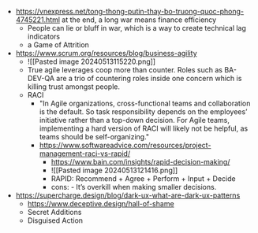 - https://vnexpress.net/tong-thong-putin-thay-bo-truong-quoc-phong-4745221.html at the end, a long war means finance efficiency
	- People can lie or bluff in war, which is a way to create technical lag indicators
	- a Game of Attrition 
- https://www.scrum.org/resources/blog/business-agility
	- ![[Pasted image 20240513115220.png]]
	- True agile leverages coop more than counter. Roles such as BA-DEV-QA are a trio of countering roles inside one concern which is killing trust amongst people.
	- RACI
		- "In Agile organizations, cross-functional teams and collaboration is the default. So task responsibility depends on the employees’ initiative rather than a top-down decision. For Agile teams, implementing a hard version of RACI will likely not be helpful, as teams should be self-organizing."
		- https://www.softwareadvice.com/resources/project-management-raci-vs-rapid/
			- https://www.bain.com/insights/rapid-decision-making/
			- ![[Pasted image 20240513121416.png]]
			- RAPID: Recommend + Agree + Perform + Input + Decide
			- cons: - It’s overkill when making smaller decisions.
- https://supercharge.design/blog/dark-ux-what-are-dark-ux-patterns
	- https://www.deceptive.design/hall-of-shame
	- Secret Additions
	- Disguised Action
